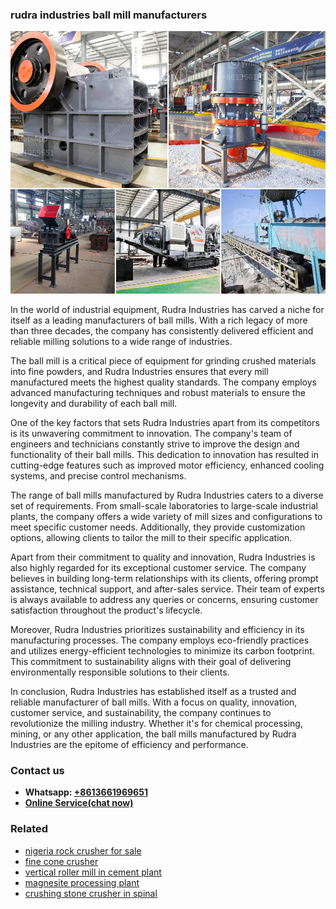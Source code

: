 <h3>rudra industries ball mill manufacturers</h3><img src='1706754124.jpg' alt=''><p>In the world of industrial equipment, Rudra Industries has carved a niche for itself as a leading manufacturers of ball mills. With a rich legacy of more than three decades, the company has consistently delivered efficient and reliable milling solutions to a wide range of industries.</p><p>The ball mill is a critical piece of equipment for grinding crushed materials into fine powders, and Rudra Industries ensures that every mill manufactured meets the highest quality standards. The company employs advanced manufacturing techniques and robust materials to ensure the longevity and durability of each ball mill.</p><p>One of the key factors that sets Rudra Industries apart from its competitors is its unwavering commitment to innovation. The company's team of engineers and technicians constantly strive to improve the design and functionality of their ball mills. This dedication to innovation has resulted in cutting-edge features such as improved motor efficiency, enhanced cooling systems, and precise control mechanisms.</p><p>The range of ball mills manufactured by Rudra Industries caters to a diverse set of requirements. From small-scale laboratories to large-scale industrial plants, the company offers a wide variety of mill sizes and configurations to meet specific customer needs. Additionally, they provide customization options, allowing clients to tailor the mill to their specific application.</p><p>Apart from their commitment to quality and innovation, Rudra Industries is also highly regarded for its exceptional customer service. The company believes in building long-term relationships with its clients, offering prompt assistance, technical support, and after-sales service. Their team of experts is always available to address any queries or concerns, ensuring customer satisfaction throughout the product's lifecycle.</p><p>Moreover, Rudra Industries prioritizes sustainability and efficiency in its manufacturing processes. The company employs eco-friendly practices and utilizes energy-efficient technologies to minimize its carbon footprint. This commitment to sustainability aligns with their goal of delivering environmentally responsible solutions to their clients.</p><p>In conclusion, Rudra Industries has established itself as a trusted and reliable manufacturer of ball mills. With a focus on quality, innovation, customer service, and sustainability, the company continues to revolutionize the milling industry. Whether it's for chemical processing, mining, or any other application, the ball mills manufactured by Rudra Industries are the epitome of efficiency and performance.</p><h3>Contact us</h3><ul><li><strong>Whatsapp:&nbsp;<a href="https://wa.me/8613661969651">+8613661969651</a></strong></li><li><a href="https://swt.shibang-china.com/?git&amp;zhl&amp;rudra industries ball mill manufacturers"><strong>Online Service(chat now)</strong></a></li></ul><h3>Related</h3><ul><li><a href='nigeria rock crusher for sale.md'>nigeria rock crusher for sale</a></li><li><a href='fine cone crusher.md'>fine cone crusher</a></li><li><a href='vertical roller mill in cement plant.md'>vertical roller mill in cement plant</a></li><li><a href='magnesite processing plant.md'>magnesite processing plant</a></li><li><a href='crushing stone crusher in spinal.md'>crushing stone crusher in spinal</a></li></ul>